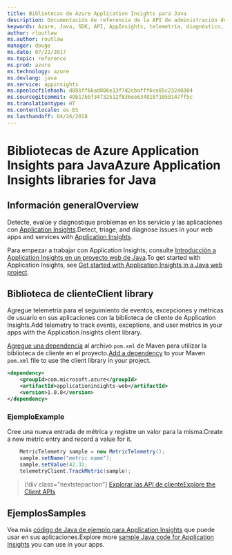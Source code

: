 ```yaml
---
title: Bibliotecas de Azure Application Insights para Java
description: Documentación de referencia de la API de administración de Java para Azure Appplication Insights
keywords: Azure, Java, SDK, API, AppInsights, telemetría, diagnóstico, seguimiento, registros, rendimiento
author: rloutlaw
ms.author: routlaw
manager: douge
ms.date: 07/21/2017
ms.topic: reference
ms.prod: azure
ms.technology: azure
ms.devlang: java
ms.service: appinsights
ms.openlocfilehash: d881ff66ad806e13f7d2cbafff6ce85c23240304
ms.sourcegitcommit: 49b17bbf34732512f836ee634818f1058147ff5c
ms.translationtype: HT
ms.contentlocale: es-ES
ms.lasthandoff: 04/26/2018
---
```

# <a name="azure-application-insights-libraries-for-java"></a><span data-ttu-id="8ab8b-104">Bibliotecas de Azure Application Insights para Java</span><span class="sxs-lookup"><span data-stu-id="8ab8b-104">Azure Application Insights libraries for Java</span></span>

## <a name="overview"></a><span data-ttu-id="8ab8b-105">Información general</span><span class="sxs-lookup"><span data-stu-id="8ab8b-105">Overview</span></span>

<span data-ttu-id="8ab8b-106">Detecte, evalúe y diagnostique problemas en los servicio y las aplicaciones con [Application Insights](/azure/application-insights/app-insights-overview).</span><span class="sxs-lookup"><span data-stu-id="8ab8b-106">Detect, triage, and diagnose issues in your web apps and services with [Application Insights](/azure/application-insights/app-insights-overview).</span></span>

<span data-ttu-id="8ab8b-107">Para empezar a trabajar con Application Insights, consulte [Introducción a Application Insights en un proyecto web de Java](/azure/application-insights/app-insights-java-get-started).</span><span class="sxs-lookup"><span data-stu-id="8ab8b-107">To get started with Application Insights, see [Get started with Application Insights in a Java web project](/azure/application-insights/app-insights-java-get-started).</span></span>

## <a name="client-library"></a><span data-ttu-id="8ab8b-108">Biblioteca de cliente</span><span class="sxs-lookup"><span data-stu-id="8ab8b-108">Client library</span></span>

<span data-ttu-id="8ab8b-109">Agregue telemetría para el seguimiento de eventos, excepciones y métricas de usuario en sus aplicaciones con la biblioteca de cliente de Application Insights.</span><span class="sxs-lookup"><span data-stu-id="8ab8b-109">Add telemetry to track events, exceptions, and user metrics in your apps with the Application Insights client library.</span></span>

<span data-ttu-id="8ab8b-110">[Agregue una dependencia](https://maven.apache.org/guides/getting-started/index.html#How_do_I_use_external_dependencies) al archivo `pom.xml` de Maven para utilizar la biblioteca de cliente en el proyecto.</span><span class="sxs-lookup"><span data-stu-id="8ab8b-110">[Add a dependency](https://maven.apache.org/guides/getting-started/index.html#How_do_I_use_external_dependencies) to your Maven `pom.xml` file to use the client library in your project.</span></span>

```XML
<dependency>
    <groupId>com.microsoft.azure</groupId>
    <artifactId>applicationinsights-web</artifactId>   
    <version>1.0.8</version>
</dependency>
```   

### <a name="example"></a><span data-ttu-id="8ab8b-111">Ejemplo</span><span class="sxs-lookup"><span data-stu-id="8ab8b-111">Example</span></span>

<span data-ttu-id="8ab8b-112">Cree una nueva entrada de métrica y registre un valor para la misma.</span><span class="sxs-lookup"><span data-stu-id="8ab8b-112">Create a new metric entry and record a value for it.</span></span>

```java
    MetricTelemetry sample = new MetricTelemetry();
    sample.setName("metric name");
    sample.setValue(42.3);
    telemetryClient.TrackMetric(sample);
```

> [!div class="nextstepaction"]
> [<span data-ttu-id="8ab8b-113">Explorar las API de cliente</span><span class="sxs-lookup"><span data-stu-id="8ab8b-113">Explore the Client APIs</span></span>](/java/api/overview/azure/appinsights/client)

## <a name="samples"></a><span data-ttu-id="8ab8b-114">Ejemplos</span><span class="sxs-lookup"><span data-stu-id="8ab8b-114">Samples</span></span>

<span data-ttu-id="8ab8b-115">Vea más [código de Java de ejemplo para Application Insights](https://azure.microsoft.com/en-us/resources/samples/?term=insights&platform=java) que puede usar en sus aplicaciones.</span><span class="sxs-lookup"><span data-stu-id="8ab8b-115">Explore more [sample Java code for Application Insights](https://azure.microsoft.com/en-us/resources/samples/?term=insights&platform=java) you can use in your apps.</span></span>
